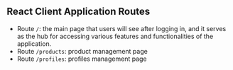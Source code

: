 ## React Client Application Routes

- Route `/`: the main page that users will see after logging in, and it serves as the hub for accessing various features
  and functionalities of the application.
- Route `/products`: product management page
- Route `/profiles`: profiles management page

